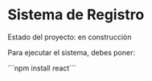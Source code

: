 <h1> Sistema de Registro</h1> 

Estado del proyecto: en construcción 

Para ejecutar el sistema, debes poner:

´´´npm install react´´´
